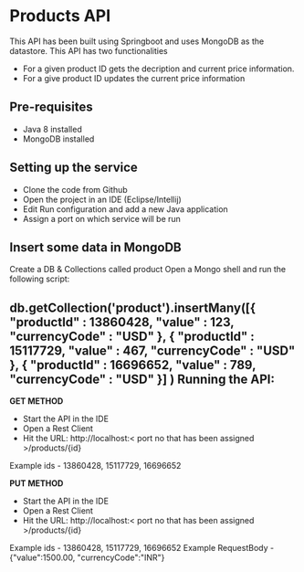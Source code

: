 # Products API
This API has been built using Springboot and uses MongoDB as the datastore.
This API has two functionalities
  - For a given product ID gets the decription and current price information.
  - For a give product ID updates the current price information
  
Pre-requisites
---------------
- Java 8 installed
- MongoDB installed

Setting up the service
-----------------------
  - Clone the code from Github
  - Open the project in an IDE (Eclipse/Intellij)
  - Edit Run configuration and add a new Java application
  - Assign a port on which service will be run
  
Insert some data in MongoDB
---------------------------
  Create a DB & Collections called product
  Open a Mongo shell and run the following script:
  
  db.getCollection('product').insertMany([{
    "productId" : 13860428,
    "value" : 123,
    "currencyCode" : "USD"
  },
  {
    "productId" : 15117729,
    "value" : 467,
    "currencyCode" : "USD"
  },
  {
    "productId" : 16696652,
    "value" : 789,
    "currencyCode" : "USD"
  }]
  )
Running the API:
-----------------
  **GET METHOD**
  - Start the API in the IDE
  - Open a Rest Client
  - Hit the URL: http://localhost:< port no that has been assigned >/products/{id}
  
  Example ids - 13860428, 15117729, 16696652
  
**PUT METHOD**
  - Start the API in the IDE
  - Open a Rest Client
  - Hit the URL: http://localhost:< port no that has been assigned >/products/{id}
  
  Example ids - 13860428, 15117729, 16696652
  Example RequestBody - {"value":1500.00, "currencyCode":"INR"}
  

